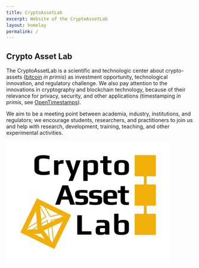 ```yaml
---
title: CryptoAssetLab
excerpt: Website of the CryptoAssetLab
layout: homelay
permalink: /
---
```


## Crypto Asset Lab

The CryptoAssetLab is
a scientific and technologic center about crypto-assets
([bitcoin](https://bitcoincore.org/) _in primis_)
as investment opportunity, technological innovation,
and regulatory challenge.
We also pay attention to the innovations in cryptography and
blockchain technology, because of their relevance for privacy,
security, and other applications
(timestamping _in primis_, see
[OpenTimestamps](https://opentimestamps.org/)).

We aim to be a meeting point between academia, industry,
institutions, and regulators; we encourage students, researchers,
and practitioners to join us and help with
research, development, training, teaching, and
other experimental activities.

![CryptoAssetLab logo](images/cal6.svg)
